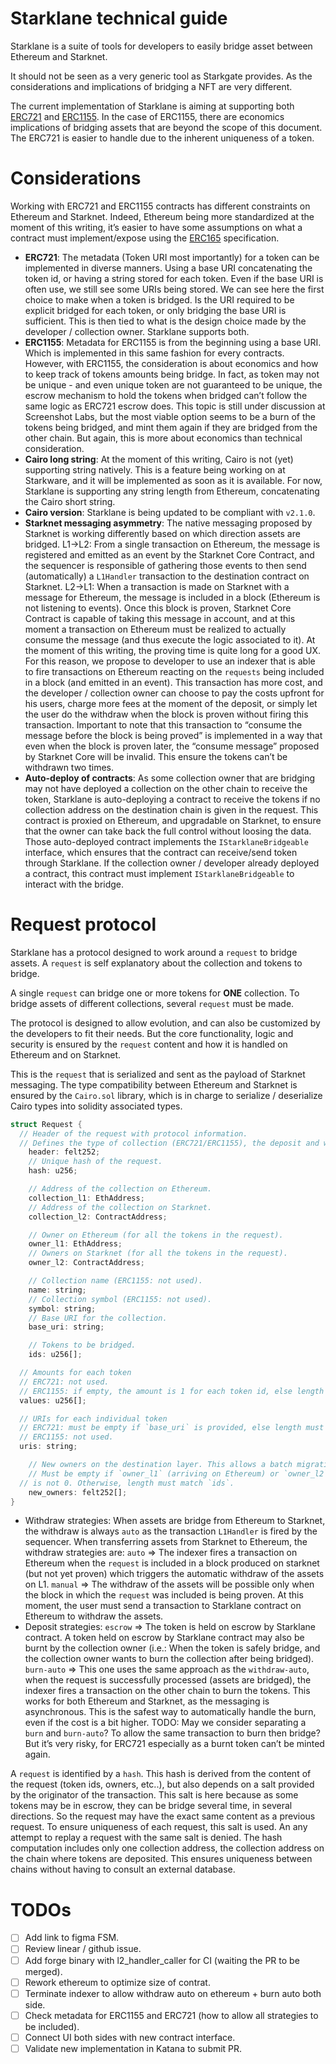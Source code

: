 # Starklane technical guide

Starklane is a suite of tools for developers to easily bridge asset between Ethereum and Starknet.

It should not be seen as a very generic tool as Starkgate provides. As the considerations and implications of bridging a NFT are very different.

The current implementation of Starklane is aiming at supporting both [ERC721](https://eips.ethereum.org/EIPS/eip-721) and [ERC1155](https://eips.ethereum.org/EIPS/eip-1155). In the case of ERC1155, there are economics implications of bridging assets that are beyond the scope of this document. The ERC721 is easier to handle due to the inherent uniqueness of a token.

# Considerations

Working with ERC721 and ERC1155 contracts has different constraints on Ethereum and Starknet. Indeed, Ethereum being more standardized at the moment of this writing, it’s easier to have some assumptions on what a contract must implement/expose using the [ERC165](https://eips.ethereum.org/EIPS/eip-165) specification.

- **ERC721**: The metadata (Token URI most importantly) for a token can be implemented in diverse manners. Using a base URI concatenating the token id, or having a string stored for each token. Even if the base URI is often use, we still see some URIs being stored.
We can see here the first choice to make when a token is bridged. Is the URI required to be explicit bridged for each token, or only bridging the base URI is sufficient.
This is then tied to what is the design choice made by the developer / collection owner. Starklane supports both.
- **ERC1155**: Metadata for ERC1155 is from the beginning using a base URI. Which is implemented in this same fashion for every contracts. However, with ERC1155, the consideration is about economics and how to keep track of tokens amounts being bridge.
In fact, as token may not be unique - and even unique token are not guaranteed to be unique, the escrow mechanism to hold the tokens when bridged can’t follow the same logic as ERC721 escrow does.
This topic is still under discussion at Screenshot Labs, but the most viable option seems to be a burn of the tokens being bridged, and mint them again if they are bridged from the other chain.
But again, this is more about economics than technical consideration.
- **Cairo long string**: At the moment of this writing, Cairo is not (yet) supporting string natively. This is a feature being working on at Starkware, and it will be implemented as soon as it is available.
For now, Starklane is supporting any string length from Ethereum, concatenating the Cairo short string.
- **Cairo version**: Starklane is being updated to be compliant with `v2.1.0`.
- **Starknet messaging asymmetry**: The native messaging proposed by Starknet is working differently based on which direction assets are bridged.
L1→L2: From a single transaction on Ethereum, the message is registered and emitted as an event by the Starknet Core Contract, and the sequencer is responsible of gathering those events to then send (automatically) a `L1Handler` transaction to the destination contract on Starknet.
L2→L1: When a transaction is made on Starknet with a message for Ethereum, the message is included in a block (Ethereum is not listening to events). Once this block is proven, Starknet Core Contract is capable of taking this message in account, and at this moment a transaction on Ethereum must be realized to actually consume the message (and thus execute the logic associated to it).
At the moment of this writing, the proving time is quite long for a good UX. For this reason, we propose to developer to use an indexer that is able to fire transactions on Ethereum reacting on the `requests` being included in a block (and emitted in an event). This transaction has more cost, and the developer / collection owner can choose to pay the costs upfront for his users, charge more fees at the moment of the deposit, or simply let the user do the withdraw when the block is proven without firing this transaction.
Important to note that this transaction to “consume the message before the block is being proved” is implemented in a way that even when the block is proven later, the “consume message” proposed by Starknet Core will be invalid. This ensure the tokens can’t be withdrawn two times.
- **Auto-deploy of contracts**: As some collection owner that are bridging may not have deployed a collection on the other chain to receive the token, Starklane is auto-deploying a contract to receive the tokens if no collection address on the destination chain is given in the request. This contract is proxied on Ethereum, and upgradable on Starknet, to ensure that the owner can take back the full control without loosing the data.
Those auto-deployed contract implements the `IStarklaneBridgeable` interface, which ensures that the contract can receive/send token through Starklane.
If the collection owner / developer already deployed a contract, this contract must implement `IStarklaneBridgeable` to interact with the bridge.

# Request protocol

Starklane has a protocol designed to work around a `request` to bridge assets. A `request` is self explanatory about the collection and tokens to bridge.

A single `request` can bridge one or more tokens for **ONE** collection. To bridge assets of different collections, several `request` must be made.

The protocol is designed to allow evolution, and can also be customized by the developers to fit their needs. But the core functionality, logic and security is ensured by the `request` content and how it is handled on Ethereum and on Starknet.

This is the `request` that is serialized and sent as the payload of Starknet messaging. The type compatibility between Ethereum and Starknet is ensured by the `Cairo.sol` library, which is in charge to serialize / deserialize Cairo types into solidity associated types.

```rust
struct Request {
  // Header of the request with protocol information.
  // Defines the type of collection (ERC721/ERC1155), the deposit and withdraw strategies.
	header: felt252;
	// Unique hash of the request.
	hash: u256;

	// Address of the collection on Ethereum.
	collection_l1: EthAddress; 
	// Address of the collection on Starknet.
	collection_l2: ContractAddress;

	// Owner on Ethereum (for all the tokens in the request).
	owner_l1: EthAddress;
	// Owners on Starknet (for all the tokens in the request).
	owner_l2: ContractAddress;

	// Collection name (ERC1155: not used).
	name: string;
	// Collection symbol (ERC1155: not used).
	symbol: string;
	// Base URI for the collection.
	base_uri: string;

	// Tokens to be bridged.
	ids: u256[];

  // Amounts for each token
  // ERC721: not used.
  // ERC1155: if empty, the amount is 1 for each token id, else length must match `ids`.
  values: u256[];

  // URIs for each individual token 
  // ERC721: must be empty if `base_uri` is provided, else length must match `ids`.
  // ERC1155: not used.
  uris: string;

	// New owners on the destination layer. This allows a batch migration of the tokens to different owners.
	// Must be empty if `owner_l1` (arriving on Ethereum) or `owner_l2` (arriving on Starknet)
  // is not 0. Otherwise, length must match `ids`.
	new_owners: felt252[];
}
```

- Withdraw strategies: When assets are bridge from Ethereum to Starknet, the withdraw is always `auto` as the transaction `L1Handler` is fired by the sequencer.
When transferring assets from Starknet to Ethereum, the withdraw strategies are:
`auto` ⇒ The indexer fires a transaction on Ethereum when the `request` is included in a block produced on starknet (but not yet proven) which triggers the automatic withdraw of the assets on L1.
`manual` ⇒ The withdraw of the assets will be possible only when the block in which the `request` was included is being proven. At this moment, the user must send a transaction to Starklane contract on Ethereum to withdraw the assets.
- Deposit strategies:
`escrow` ⇒ The token is held on escrow by Starklane contract. A token held on escrow by Starklane contract may also be burnt by the collection owner (i.e.: When the token is safely bridge, and the collection owner wants to burn the collection after being bridged).
`burn-auto` ⇒ This one uses the same approach as the `withdraw-auto`, when the request is successfully processed (assets are bridged), the indexer fires a transaction on the other chain to burn the tokens. This works for both Ethereum and Starknet, as the messaging is asynchronous.
This is the safest way to automatically handle the burn, even if the cost is a bit higher.
TODO: May we consider separating a `burn` and `burn-auto`? To allow the same transaction to burn then bridge? But it’s very risky, for ERC721 especially as a burnt token can’t be minted again.

A `request` is identified by a `hash`. This hash is derived from the content of the request (token ids, owners, etc..), but also depends on a salt provided by the originator of the transaction. This salt is here because as some tokens may be in escrow, they can be bridge several time, in several directions. So the request may have the exact same content as a previous request. To ensure uniqueness of each request, this salt is used. An any attempt to replay a request with the same salt is denied.
The hash computation includes only one collection address, the collection address on the chain where tokens are deposited. This ensures uniqueness between chains without having to consult an external database.

# TODOs
- [ ] Add link to figma FSM.
- [ ] Review linear / github issue.
- [ ] Add forge binary with l2_handler_caller for CI (waiting the PR to be merged).
- [ ] Rework ethereum to optimize size of contrat.
- [ ] Terminate indexer to allow withdraw auto on ethereum + burn auto both side.
- [ ] Check metadata for ERC1155 and ERC721 (how to allow all strategies to be included).
- [ ] Connect UI both sides with new contract interface.
- [ ] Validate new implementation in Katana to submit PR.
